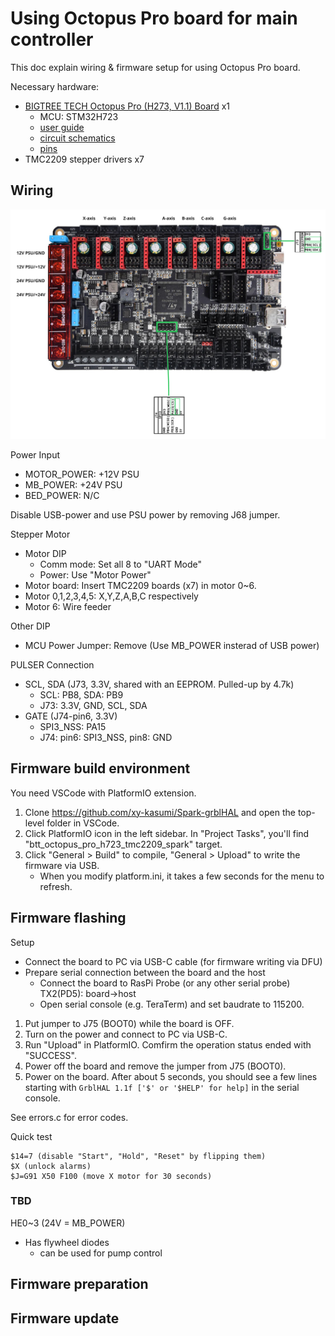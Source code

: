 # Using Octopus Pro board for main controller

This doc explain wiring & firmware setup for using Octopus Pro board.

Necessary hardware:
* [BIGTREE TECH Octopus Pro (H273, V1.1) Board](https://biqu.equipment/products/bigtreetech-octopus-pro-v1-0-chip-f446) x1
  * MCU: STM32H723
  * [user guide](https://github.com/bigtreetech/BIGTREETECH-OCTOPUS-Pro/blob/master/BTT_Octopus_pro_EN.pdf)
  * [circuit schematics](https://github.com/bigtreetech/BIGTREETECH-OCTOPUS-Pro/blob/master/Hardware/BIGTREETECH%20Octopus%20Pro%20V1.1-sch.pdf)
  * [pins](https://github.com/bigtreetech/BIGTREETECH-OCTOPUS-Pro/blob/master/Hardware/BIGTREETECH%20Octopus%20Pro%20-%20PIN.pdf)
* TMC2209 stepper drivers x7

## Wiring

![wiring photo](./octopus-wire.png)

Power Input

* MOTOR_POWER: +12V PSU
* MB_POWER: +24V PSU
* BED_POWER: N/C

Disable USB-power and use PSU power by removing J68 jumper.



Stepper Motor

* Motor DIP
  * Comm mode: Set all 8 to "UART Mode"
  * Power: Use "Motor Power"
* Motor board: Insert TMC2209 boards (x7) in motor 0~6.
* Motor 0,1,2,3,4,5: X,Y,Z,A,B,C respectively
* Motor 6: Wire feeder

Other DIP

* MCU Power Jumper: Remove (Use MB_POWER insterad of USB power)

PULSER Connection
* SCL, SDA (J73, 3.3V, shared with an EEPROM. Pulled-up by 4.7k)
  * SCL: PB8, SDA: PB9
  * J73: 3.3V, GND, SCL, SDA
* GATE (J74-pin6, 3.3V)
  * SPI3_NSS: PA15
  * J74: pin6: SPI3_NSS, pin8: GND


## Firmware build environment
You need VSCode with PlatformIO extension.

1. Clone https://github.com/xy-kasumi/Spark-grblHAL and open the top-level folder in VSCode.
2. Click PlatformIO icon in the left sidebar. In "Project Tasks", you'll find "btt_octopus_pro_h723_tmc2209_spark" target.
3. Click "General > Build" to compile, "General > Upload" to write the firmware via USB.
    * When you modify platform.ini, it takes a few seconds for the menu to refresh.

## Firmware flashing

Setup
* Connect the board to PC via USB-C cable (for firmware writing via DFU)
* Prepare serial connection between the board and the host
    * Connect the board to RasPi Probe (or any other serial probe) TX2(PD5): board->host
    * Open serial console (e.g. TeraTerm) and set baudrate to 115200.

1. Put jumper to J75 (BOOT0) while the board is OFF.
2. Turn on the power and connect to PC via USB-C.
3. Run "Upload" in PlatformIO. Comfirm the operation status ended with "SUCCESS".
4. Power off the board and remove the jumper from J75 (BOOT0).
5. Power on the board. After about 5 seconds, you should see a few lines starting with `GrblHAL 1.1f ['$' or '$HELP' for help]` in the serial console.


See errors.c for error codes.

Quick test
```
$14=7 (disable "Start", "Hold", "Reset" by flipping them)
$X (unlock alarms)
$J=G91 X50 F100 (move X motor for 30 seconds)
```


### TBD

HE0~3 (24V = MB_POWER)
* Has flywheel diodes
  * can be used for pump control


## Firmware preparation

## Firmware update
